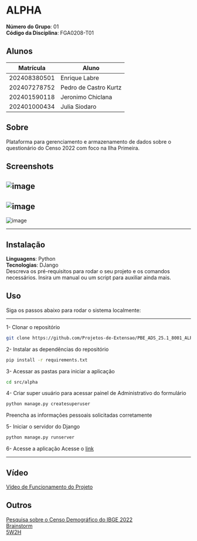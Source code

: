 # ALPHA

**Número do Grupo**: 01<br>
**Código da Disciplina**: FGA0208-T01<br>

## Alunos
|Matrícula | Aluno |
| -- | -- |
| 202408380501  |  Enrique Labre |
| 202407278752  |  Pedro de Castro Kurtz |
| 202401590118  |  Jeronimo Chiclana |
| 202401000434  |  Julia Siodaro |

## Sobre 
Plataforma para gerenciamento e armazenamento de dados sobre o questionário do Censo 2022 com foco na Ilha Primeira.

## Screenshots
![image](https://github.com/user-attachments/assets/8ed5035f-bf0d-4510-a4ad-f903b769e719)
-
![image](https://github.com/user-attachments/assets/207317d1-d60e-444e-9ba7-aca6c89972ae)
-
![image](https://github.com/user-attachments/assets/c6b5d510-eaa6-4ceb-b036-ed4dd4cc9e99)

---

## Instalação 
**Linguagens**: Python<br>
**Tecnologias**: DJango<br>
Descreva os pré-requisitos para rodar o seu projeto e os comandos necessários.
Insira um manual ou um script para auxiliar ainda mais.

## Uso 
Siga os passos abaixo para rodar o sistema localmente:

---

1- Clonar o repositório
```bash
git clone https://github.com/Projetos-de-Extensao/PBE_ADS_25.1_8001_ALPHA.git
```

2- Instalar as dependências do repositório
```bash
pip install -r requirements.txt
```

3- Acessar as pastas para iniciar a aplicação
```bash
cd src/alpha
```

4- Criar super usuário para acessar painel de Administrativo do formulário
```bash
python manage.py createsuperuser
```
Preencha as informações pessoais solicitadas corretamente

5- Iniciar o servidor do Django
```bash
python manage.py runserver
```

6- Acesse a aplicação
Acesse o [link](http://127.0.0.1:8000/admin/)

---

## Vídeo
[Vídeo de Funcionamento do Projeto](https://www.youtube.com/watch?v=nOv-7iZqYm8)

## Outros 
[Pesquisa sobre o Censo Demográfico do IBGE 2022](https://github.com/Projetos-de-Extensao/PBE_ADS_25.1_8001_ALPHA/blob/main/pesquisa%20censo%20demografico.md)<br>
[Brainstorm](https://github.com/Projetos-de-Extensao/PBE_ADS_25.1_8001_ALPHA/blob/main/docs/base/Brainstorm.md)<br>
[5W2H](https://github.com/Projetos-de-Extensao/PBE_ADS_25.1_8001_ALPHA/blob/main/docs/base/5w2h.md)
